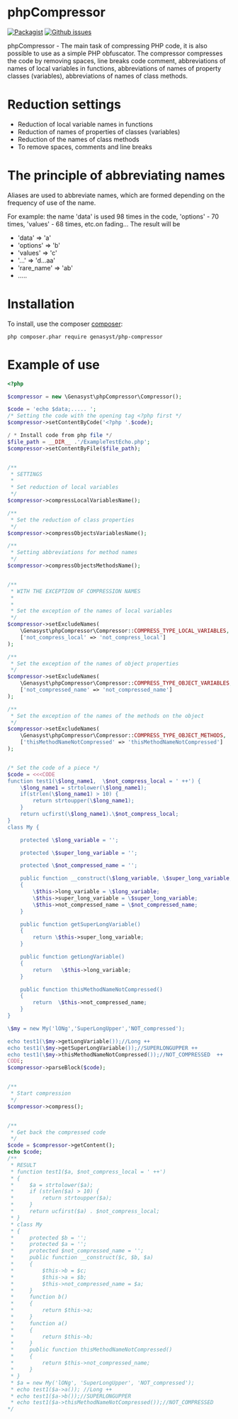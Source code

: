 phpCompressor
==========

[![Packagist](https://img.shields.io/packagist/dt/genasyst/php-compressor.svg?style=flat-square)](https://packagist.org/packages/genasyst/php-compressor)
[![Github issues](https://img.shields.io/github/issues/genasyst/php-compressor.svg?style=flat-square)](https://github.com/genasyst/php-compressor/issues)

phpCompressor - The main task of compressing PHP code, it is also possible to use as a simple PHP obfuscator. 
The compressor compresses the code by removing spaces, line breaks code comment,
abbreviations of names of local variables in functions, abbreviations of names of property classes (variables), 
abbreviations of names of class methods. 

Reduction settings
=====
* Reduction of local variable names in functions
* Reduction of names of properties of classes (variables)
* Reduction of the names of class methods
* To remove spaces, comments and line breaks

The principle of abbreviating names
===== 
Aliases are used to abbreviate names, which are formed depending on the frequency of use of the name.

For example: the name 'data' is used 98 times in the code, 'options' - 70 times, 'values' - 68 times, etc.on fading...
The result will be

* 'data'      => 'a'
* 'options'   => 'b'
* 'values'    => 'c'
* '...'       => 'd...aa'
* 'rare_name' => 'ab'
* .....



Installation
===== 

To install, use the composer  [composer](https://getcomposer.org):

    php composer.phar require genasyst/php-compressor
    
    
Example of use
=====

```php
<?php

$compressor = new \Genasyst\phpCompressor\Compressor();

$code = 'echo $data;..... ';
/* Setting the code with the opening tag <?php first */
$compressor->setContentByCode('<?php '.$code);

/ * Install code from php file */
$file_path = __DIR__ .'/ExampleTestEcho.php';
$compressor->setContentByFile($file_path);


/**
 * SETTINGS
 *
 * Set reduction of local variables
 */
$compressor->compressLocalVariablesName();

/**
 * Set the reduction of class properties
 */
$compressor->compressObjectsVariablesName();

/**
 * Setting abbreviations for method names
 */
$compressor->compressObjectsMethodsName();


/**
 * WITH THE EXCEPTION OF COMPRESSION NAMES
 *
 *
 * Set the exception of the names of local variables
 */
$compressor->setExcludeNames(
    \Genasyst\phpCompressor\Compressor::COMPRESS_TYPE_LOCAL_VARIABLES,
    ['not_compress_local' => 'not_compress_local']
);

/**
 * Set the exception of the names of object properties
 */
$compressor->setExcludeNames(
    \Genasyst\phpCompressor\Compressor::COMPRESS_TYPE_OBJECT_VARIABLES,
    ['not_compressed_name' => 'not_compressed_name']
);

/**
 * Set the exception of the names of the methods on the object
 */
$compressor->setExcludeNames(
    \Genasyst\phpCompressor\Compressor::COMPRESS_TYPE_OBJECT_METHODS,
    ['thisMethodNameNotCompressed' => 'thisMethodNameNotCompressed']
);


/* Set the code of a piece */
$code = <<<CODE
function test1(\$long_name1,  \$not_compress_local = ' ++') {
    \$long_name1 = strtolower(\$long_name1);
    if(strlen(\$long_name1) > 10) {
        return strtoupper(\$long_name1);
    }
    return ucfirst(\$long_name1).\$not_compress_local;
}
class My {

    protected \$long_variable = '';

    protected \$super_long_variable = '';

    protected \$not_compressed_name = '';

    public function __construct(\$long_variable, \$super_long_variable, \$not_compressed_name)
    {
        \$this->long_variable = \$long_variable;
        \$this->super_long_variable = \$super_long_variable;
        \$this->not_compressed_name = \$not_compressed_name;
    }

    public function getSuperLongVariable()
    {
        return \$this->super_long_variable;
    }

    public function getLongVariable()
    {
        return   \$this->long_variable;
    }

    public function thisMethodNameNotCompressed()
    {
        return  \$this->not_compressed_name;
    }
}

\$my = new My('lONg','SuperLongUpper','NOT_compressed');

echo test1(\$my->getLongVariable());//Long ++
echo test1(\$my->getSuperLongVariable());//SUPERLONGUPPER ++
echo test1(\$my->thisMethodNameNotCompressed());//NOT_COMPRESSED  ++
CODE;
$compressor->parseBlock($code);


/**
 * Start compression
 */
$compressor->compress();


/**
 * Get back the compressed code
 */
$code = $compressor->getContent();
echo $code;
/**
 * RESULT
 * function test1($a, $not_compress_local = ' ++')
 * {
 *     $a = strtolower($a);
 *     if (strlen($a) > 10) {
 *         return strtoupper($a);
 *     }
 *     return ucfirst($a) . $not_compress_local;
 * }
 * class My
 * {
 *     protected $b = '';
 *     protected $a = '';
 *     protected $not_compressed_name = '';
 *     public function __construct($c, $b, $a)
 *     {
 *         $this->b = $c;
 *         $this->a = $b;
 *         $this->not_compressed_name = $a;
 *     }
 *     function b()
 *     {
 *         return $this->a;
 *     }
 *     function a()
 *     {
 *         return $this->b;
 *     }
 *     public function thisMethodNameNotCompressed()
 *     {
 *         return $this->not_compressed_name;
 *     }
 * }
 * $a = new My('lONg', 'SuperLongUpper', 'NOT_compressed');
 * echo test1($a->a()); //Long ++
 * echo test1($a->b());//SUPERLONGUPPER 
 * echo test1($a->thisMethodNameNotCompressed());//NOT_COMPRESSED  
*/

```



